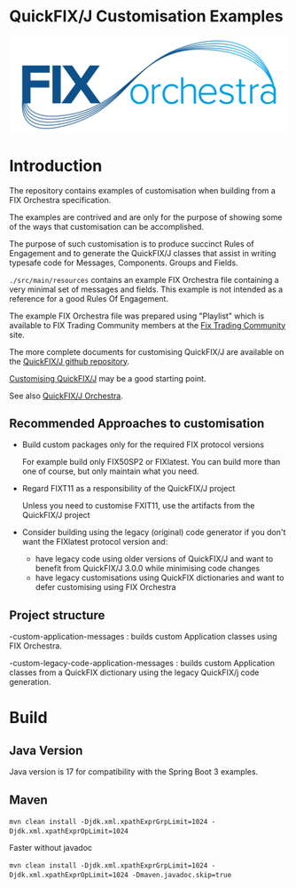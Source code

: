 # QuickFIX/J Customisation Examples 

![](./FIXorchestraLogo.png)

# Introduction

The repository contains examples of customisation when building from a FIX Orchestra specification.

The examples are contrived and are only for the purpose of showing some of the ways that customisation can be accomplished.

The purpose of such customisation is to produce succinct Rules of Engagement and to generate the QuickFIX/J classes that 
assist in writing typesafe code for Messages, Components. Groups and Fields.

`./src/main/resources` contains an example FIX Orchestra file containing a very minimal set of messages and fields.
This example is not intended as a reference for a good Rules Of Engagement.

The example FIX Orchestra file was prepared using "Playlist" which is available to FIX Trading Community members at the 
[Fix Trading Community](https://www.fixtrading.org/) site.

The more complete documents for customising QuickFIX/J are available on the 
[QuickFIX/J github repository](https://github.com/quickfix-j/quickfixj).

[Customising QuickFIX/J](https://github.com/quickfix-j/quickfixj/blob/master/customising-quickfixj.md) may be a good starting point.

See also [QuickFIX/J Orchestra](https://github.com/quickfix-j/quickfixj-orchestra).

## Recommended Approaches to customisation

* Build custom packages only for the required FIX protocol versions 

   For example build only FIX50SP2 or FIXlatest. You can build more than one of course, but only maintain what you need.
* Regard FIXT11 as a responsibility of the QuickFIX/J project
  
   Unless you need to customise FXIT11, use the artifacts from the QuickFIX/J project
* Consider building using the legacy (original) code generator if you don't want the FIXlatest protocol version and:
  * have legacy code using older versions of QuickFIX/J and want to benefit from QuickFIX/J 3.0.0 while minimising code changes 
  * have legacy customisations using QuickFIX dictionaries and want to defer customising using FIX Orchestra

## Project structure

\-custom-application-messages : builds custom Application classes using FIX Orchestra.

\-custom-legacy-code-application-messages :  builds custom Application classes from a QuickFIX dictionary using the legacy QuickFIX/j code generation.

# Build

## Java Version

Java version is 17 for compatibility with the Spring Boot 3 examples.

## Maven

 `mvn clean install -Djdk.xml.xpathExprGrpLimit=1024 -Djdk.xml.xpathExprOpLimit=1024`

Faster without javadoc

`mvn clean install -Djdk.xml.xpathExprGrpLimit=1024 -Djdk.xml.xpathExprOpLimit=1024 -Dmaven.javadoc.skip=true`
